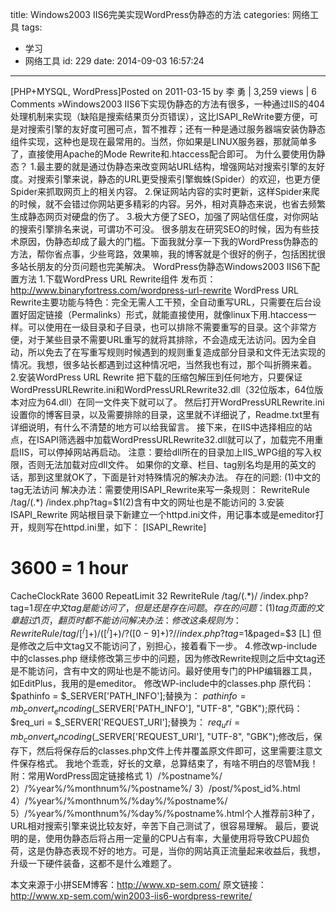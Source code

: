 title: Windows2003 IIS6完美实现WordPress伪静态的方法
categories: 网络工具
tags:
  - 学习
  - 网络工具
id: 229
date: 2014-09-03 16:57:24
---

[PHP+MYSQL, WordPress]Posted on 2011-03-15 by 李 勇 | 3,259 views | 6 Comments »Windows2003 IIS6下实现伪静态的方法有很多，一种通过IIS的404处理机制来实现（缺陷是搜索结果页分页错误），这比ISAPI_ReWrite要方便，可是对搜索引擎的友好度可圈可点，暂不推荐；还有一种是通过服务器端安装伪静态组件实现，这种也是现在最常用的。当然，你如果是LINUX服务器，那就简单多了，直接使用Apache的Mode Rewrite和.htaccess配合即可。
为什么要使用伪静态？
1.最主要的就是通过伪静态来改变网站URL结构，增强网站对搜索引擎的友好度。对搜索引擎来说，静态的URL更受搜索引擎蜘蛛(Spider）的欢迎，也更方便Spider来抓取网页上的相关内容。
2.保证网站内容的实时更新，这样Spider来爬的时候，就不会错过你网站更多精彩的内容。另外，相对真静态来说，也省去频繁生成静态网页对硬盘的伤了。
3.极大方便了SEO，加强了网站信任度，对你网站的搜索引擎排名来说，可谓功不可没。
很多朋友在研究SEO的时候，因为有些技术原因，伪静态却成了最大的门槛。下面我就分享一下我的WordPress伪静态的方法，帮你省点事，少些弯路，效果嘛，我的博客就是个很好的例子，包括困扰很多站长朋友的分页问题也完美解决。
WordPress伪静态Windows2003 IIS6下配置方法
1.下载WordPress URL Rewrite组件
发布页：http://www.binaryfortress.com/wordpress-url-rewrite
WordPress URL Rewrite主要功能与特色：完全无需人工干预，全自动重写URL，只需要在后台设置好固定链接（Permalinks）形式，就能直接使用，就像linux下用.htaccess一样。可以使用在一级目录和子目录，也可以排除不需要重写的目录。这个非常方便，对于某些目录不需要URL重写的就将其排除，不会造成无法访问。因为全自动，所以免去了在写重写规则时候遇到的规则重复造成部分目录和文件无法实现的情况。我想，很多站长都遇到过这种情况吧，当然我也有过，那个叫折腾来着。
2.安装WordPress URL Rewrite
把下载的压缩包解压到任何地方，只要保证WordPressURLRewrite.ini和WordPressURLRewrite32.dll（32位版本，64位版本对应为64.dll）在同一文件夹下就可以了。
然后打开WordPressURLRewrite.ini设置你的博客目录，以及需要排除的目录，这里就不详细说了，Readme.txt里有详细说明，有什么不清楚的地方可以给我留言。
接下来，在IIS中选择相应的站点，在ISAPI筛选器中加载WordPressURLRewrite32.dll就可以了，加载完不用重启IIS，可以停掉网站再启动。
注意：要给dll所在的目录加上IIS_WPG组的写入权限，否则无法加载对应dll文件。
如果你的文章、栏目、tag别名均是用的英文的话，那到这里就OK了，下面是针对特殊情况的解决办法。
存在的问题:
(1)中文的tag无法访问
解决办法：需要使用ISAPI_Rewrite来写一条规则：
RewriteRule /tag/(.*) /index\.php\?tag=$1(2)含有中文的网址也是不能访问的
3.安装ISAPI_Rewrite
网站根目录下新建立一个httpd.ini文件，用记事本或是emeditor打开，规则写在httpd.ini里，如下：
[ISAPI_Rewrite]
# 3600 = 1 hour
CacheClockRate 3600
RepeatLimit 32
RewriteRule /tag/(.*)/ /index\.php\?tag=$1现在中文tag是能访问了，但是还是存在问题。
存在的问题：
(1) tag页面的文章超过1页，翻页时都不能访问
解决办法：修改这条规则为：RewriteRule /tag/[^/]+)/([^/]+)/?([0-9]+)?/ /index.php?tag=$1&paged=$3 [L]
但是修改之后中文tag又不能访问了，别担心，接着看下一步。
4.修改wp-include中的classes.php
继续修改第三步中的问题，因为修改Rewrite规则之后中文tag还是不能访问，含有中文的网址也是不能访问。最好使用专门的PHP编辑器工具，如EditPlus，我用的是emeditor。
修改WP-include中的classes.php
原代码：
$pathinfo = $_SERVER['PATH_INFO'];替换为：
$pathinfo = mb_convert_encoding($_SERVER['PATH_INFO'], "UTF-8", "GBK");原代码：
$req_uri = $_SERVER['REQUEST_URI'];替换为：
$req_uri = mb_convert_encoding($_SERVER['REQUEST_URI'], "UTF-8", "GBK");修改后，保存下，然后将保存后的classes.php文件上传并覆盖原文件即可，这里需要注意文件保存格式。
我地个乖乖，好长的文章，总算结束了，有啥不明白的尽管M我！
附：常用WordPress固定链接格式
1）/%postname%/
2）/%year%/%monthnum%/%postname%/
3）/post/%post_id%.html
4）/%year%/%monthnum%/%day%/%postname%/
5）/%year%/%monthnum%/%day%/%postname%.html个人推荐前3种了，URL相对搜索引擎来说比较友好，辛苦下自己测试了，很容易理解。
最后，要说明的是，使用伪静态后将占用一定量的CPU占有率，大量使用将导致CPU超负荷，这是伪静态表现不好的地方。可是，当你的网站真正流量起来收益后，我想，升级一下硬件装备，这都不是什么难题了。

本文来源于小拼SEM博客：http://www.xp-sem.com/ 原文链接：http://www.xp-sem.com/win2003-iis6-wordpress-rewrite/